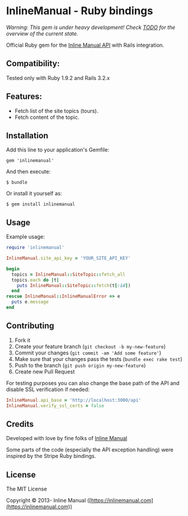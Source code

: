 InlineManual - Ruby bindings
============================

*Warning: This gem is under heavy development! Check [TODO](https://github.com/InlineManual/inlinemanual-ruby/blob/master/TODO.md) for the overview of the current state.*

Official Ruby gem for the [Inline Manual API](https:://inlinemanual.com) with Rails integration.

## Compatibility:

Tested only with Ruby 1.9.2 and Rails 3.2.x

## Features:

* Fetch list of the site topics (tours).
* Fetch content of the topic.

## Installation

Add this line to your application's Gemfile:

    gem 'inlinemanual'

And then execute:

    $ bundle

Or install it yourself as:

    $ gem install inlinemanual

## Usage

Example usage:

```ruby
require 'inlinemanual'

InlineManual.site_api_key = 'YOUR_SITE_API_KEY'

begin
  topics = InlineManual::SiteTopic::fetch_all
  topics.each do |t|
    puts InlineManual::SiteTopic::fetch(t[:id])
  end
rescue InlineManual::InlineManualError => e
  puts e.message
end
```

## Contributing

1. Fork it
2. Create your feature branch (`git checkout -b my-new-feature`)
3. Commit your changes (`git commit -am 'Add some feature'`)
4. Make sure that your changes pass the tests (`bundle exec rake test`)
4. Push to the branch (`git push origin my-new-feature`)
5. Create new Pull Request

For testing purposes you can also change the base path of the API and disable SSL verification if needed:

```ruby
InlineManual.api_base = 'http://localhost:3000/api'
InlineManual.verify_ssl_certs = false
```

## Credits

Developed with love by fine folks of [Inline Manual](https://inlinemanual.com)

Some parts of the code (especially the API exception handling) were inspired by the Stripe Ruby bindings.

## License

The MIT License

Copyright © 2013- Inline Manual ([https://inlinemanual.com](https://inlinemanual.com))
